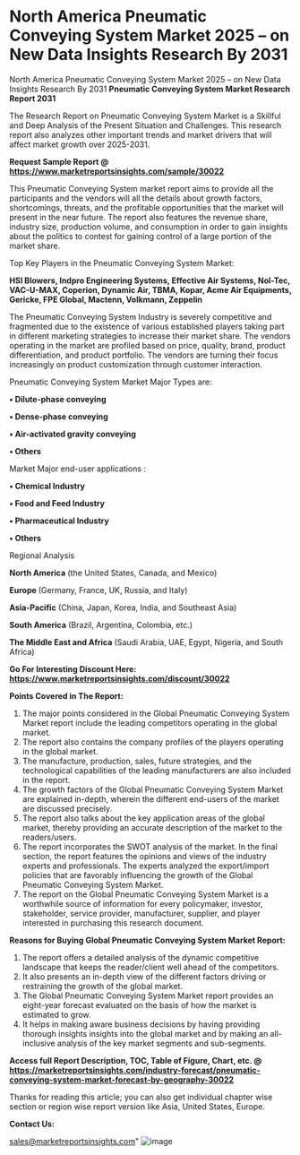 # North America Pneumatic Conveying System Market 2025 – on New Data Insights Research By 2031
North America Pneumatic Conveying System Market 2025 – on New Data Insights Research By 2031
<strong>Pneumatic Conveying System Market Research Report 2031</strong>

The Research Report on Pneumatic Conveying System Market is a Skillful and Deep Analysis of the Present Situation and Challenges. This research report also analyzes other important trends and market drivers that will affect market growth over 2025-2031.

<strong>Request Sample Report @ <a href=https://www.marketreportsinsights.com/sample/30022>https://www.marketreportsinsights.com/sample/30022</a></strong>

This Pneumatic Conveying System market report aims to provide all the participants and the vendors will all the details about growth factors, shortcomings, threats, and the profitable opportunities that the market will present in the near future. The report also features the revenue share, industry size, production volume, and consumption in order to gain insights about the politics to contest for gaining control of a large portion of the market share.

Top Key Players in the Pneumatic Conveying System Market:

<strong>HSI Blowers, Indpro Engineering Systems, Effective Air Systems, Nol-Tec, VAC-U-MAX, Coperion, Dynamic Air, TBMA, Kopar, Acme Air Equipments, Gericke, FPE Global, Mactenn, Volkmann, Zeppelin</strong>

The Pneumatic Conveying System Industry is severely competitive and fragmented due to the existence of various established players taking part in different marketing strategies to increase their market share. The vendors operating in the market are profiled based on price, quality, brand, product differentiation, and product portfolio. The vendors are turning their focus increasingly on product customization through customer interaction.

Pneumatic Conveying System Market Major Types are:

<strong>• Dilute-phase conveying

• Dense-phase conveying

• Air-activated gravity conveying

• Others</strong>

Market Major end-user applications :

<strong>• Chemical Industry

• Food and Feed Industry

• Pharmaceutical Industry

• Others</strong>

Regional Analysis

</u><strong><b>North America</b></strong> (the United States, Canada, and Mexico)

<strong><b>Europe </b></strong>(Germany, France, UK, Russia, and Italy)

<strong><b>Asia-Pacific</b></strong> (China, Japan, Korea, India, and Southeast Asia)

<strong><b>South America</b></strong> (Brazil, Argentina, Colombia, etc.)

<strong><b>The Middle East and Africa</b></strong> (Saudi Arabia, UAE, Egypt, Nigeria, and South Africa)

<strong>Go For Interesting Discount Here: <a href=https://www.marketreportsinsights.com/discount/30022>https://www.marketreportsinsights.com/discount/30022</a></strong>

<strong>Points Covered in The Report:</strong>
<ol>
  <li>The major points considered in the Global Pneumatic Conveying System Market report include the leading competitors operating in the global market.</li>
  <li>The report also contains the company profiles of the players operating in the global market.</li>
  <li>The manufacture, production, sales, future strategies, and the technological capabilities of the leading manufacturers are also included in the report.</li>
  <li>The growth factors of the Global Pneumatic Conveying System Market are explained in-depth, wherein the different end-users of the market are discussed precisely.</li>
  <li>The report also talks about the key application areas of the global market, thereby providing an accurate description of the market to the readers/users.</li>
  <li>The report incorporates the SWOT analysis of the market. In the final section, the report features the opinions and views of the industry experts and professionals. The experts analyzed the export/import policies that are favorably influencing the growth of the Global Pneumatic Conveying System Market.</li>
  <li>The report on the Global Pneumatic Conveying System Market is a worthwhile source of information for every policymaker, investor, stakeholder, service provider, manufacturer, supplier, and player interested in purchasing this research document.</li>
</ol>
<strong>Reasons for Buying Global Pneumatic Conveying System Market Report:</strong>

<ol>
  <li>The report offers a detailed analysis of the dynamic competitive landscape that keeps the reader/client well ahead of the competitors.</li>
  <li>It also presents an in-depth view of the different factors driving or restraining the growth of the global market.</li>
  <li>The Global Pneumatic Conveying System Market report provides an eight-year forecast evaluated on the basis of how the market is estimated to grow.</li>
  <li>It helps in making aware business decisions by having providing thorough insights insights into the global market and by making an all-inclusive analysis of the key market segments and sub-segments.</li>
</ol>
<strong>Access full Report Description, TOC, Table of Figure, Chart, etc. @ <a href=https://marketreportsinsights.com/industry-forecast/pneumatic-conveying-system-market-forecast-by-geography-30022>https://marketreportsinsights.com/industry-forecast/pneumatic-conveying-system-market-forecast-by-geography-30022</a></strong>


Thanks for reading this article; you can also get individual chapter wise section or region wise report version like Asia, United States, Europe.

<strong>Contact Us:</strong>

sales@marketreportsinsights.com"
![image](https://github.com/user-attachments/assets/d6f4891f-9021-4cae-bd49-0a00388265bf)
